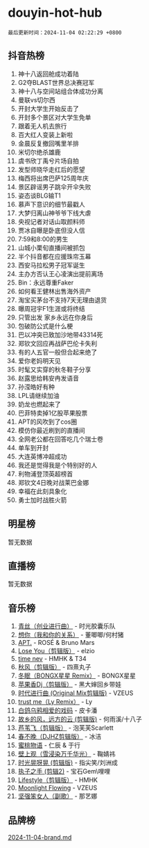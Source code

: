 # douyin-hot-hub

`最后更新时间：2024-11-04 02:22:29 +0800`

## 抖音热榜

1. 神十八返回舱成功着陆
1. G2夺BLAST世界总决赛冠军
1. 神十八与空间站组合体成功分离
1. 曼联vs切尔西
1. 开封大学生开始反击了
1. 开封多个景区对大学生免单
1. 跟着无人机去旅行
1. 百大红人变装上新啦
1. 金晨反复撤回嘴里羊排
1. 米切尔绝杀雄鹿
1. 虞书欣丁禹兮片场自拍
1. 发型师晓华走红后的愿望
1. 梅西将出席巴萨125周年庆
1. 景区辟谣男子跳伞开伞失败
1. 姿态谈BLG输T1
1. 慕声下意识的细节最戳人
1. 大梦归离山神爷爷下线大虐
1. 央视记者对话山取颜料师
1. 贾冰自曝是卧底但没人信
1. 7:59和8:00的男生
1. 山城小栗旬直播间被抓包
1. 半个抖音都在应援珠帘玉幕
1. 西安马拉松男子冠军诞生
1. 主办方否认王心凌演出提前离场
1. Bin：永远尊重Faker
1. 如何看王健林出售海外资产
1. 淘宝买茅台不支持7天无理由退货
1. 曝周冠宇F1生涯或将终结
1. 只管出发 家乡永远在你身后
1. 包破防公式是什么梗
1. 巴以冲突已致加沙地带43314死
1. 郑钦文回应再战萨巴伦卡失利
1. 有的人五官一般但合起来绝了
1. 爱你老妈明天见
1. 时髦又实穿的秋冬鞋子分享
1. 赵露思给韩安冉发语音
1. 孙滢皓好有种
1. LPL请继续加油
1. 奶龙也燃起来了
1. 巴菲特卖掉1亿股苹果股票
1. APT的风吹到了cos圈
1. 模仿你最近刷到的直播间
1. 全网老公都在回答吃几个瑞士卷
1. 单车到开封
1. 大连英博冲超成功
1. 我还是觉得我是个特别好的人
1. 利物浦登顶英超榜首
1. 郑钦文4日晚对战莱巴金娜
1. 幸福在此刻具象化
1. 勇士加时战胜火箭

## 明星榜

暂无数据

## 直播榜

暂无数据

## 音乐榜

1. [青丝（创业进行曲）](https://sf5-hl-cdn-tos.douyinstatic.com/obj/tos-cn-ve-2774/ooYARJB5iBRNhCOkDsS3BAKW91CIMoQfwzwKLi) - 时光胶囊乐队
1. [想你（我和你的关系）](https://sf5-hl-cdn-tos.douyinstatic.com/obj/tos-cn-ve-2774/o8QxhcOBDYYX0zqKCjFVQXZ3RBffnRBQEogitG) - 董唧唧/何村猪
1. [APT.](https://sf5-hl-cdn-tos.douyinstatic.com/obj/tos-cn-ve-2774/oUIcRnUtZBV1JgZtxIMCAiiBSVBSEEOCFfkeMQ) - ROSÉ & Bruno Mars
1. [Lose You（剪辑版）](https://sf5-hl-cdn-tos.douyinstatic.com/obj/tos-cn-ve-2774/og9yxQxAWI86iBNr9ojBFMoWTIvDZZb8HwiGY) - elzio
1. [time nev](https://sf5-hl-cdn-tos.douyinstatic.com/obj/tos-cn-ve-2774/oc6aICzpzBCWrhCvDVi2AZmQLt0gIBxfMEfd6i) - HMHK & T34
1. [秋风（剪辑版）](https://sf5-hl-cdn-tos.douyinstatic.com/obj/tos-cn-ve-2774/ocGaU84LfAfzMd2wbXdQFpCGhBiXg82JNMRRie) - 四熹丸子
1. [冬眠（BONGX星星 Remix）](https://sf5-hl-cdn-tos.douyinstatic.com/obj/tos-cn-ve-2774/oMCfFFoE3LwQ7agAgOIG4ieExqkeAsxNBEkLdz) - BONGX星星
1. [苹果香Dj（剪辑版）](https://sf5-hl-cdn-tos.douyinstatic.com/obj/tos-cn-ve-2774/oEeIEQbYGAOspCTRAIeYF4Ok8LgZ8NBaRe4ztR) - 黑大婶回乡带娃
1. [时代进行曲 (Original Mix剪辑版)](https://sf5-hl-cdn-tos.douyinstatic.com/obj/tos-cn-ve-2774/oYrssziLdrtiW6cKABM8n5Vfc2xwXiIBInoAkn) - VZEUS
1. [trust me（Ly Remix）](https://sf3-cdn-tos.douyinstatic.com/obj/tos-cn-ve-2774/oUo1M8fz5AfmMSExABQQKFE0eCMWgsiccfqrMA) - Ly
1. [白鸽乌鸦相爱的戏码](https://sf5-hl-cdn-tos.douyinstatic.com/obj/tos-cn-ve-2774/oMVVEf6eDAOmFtNtCsEqKpIorBDM8Nkg6TZRqC) - 皮卡潘
1. [故乡的风，远方的云 (剪辑版)](https://sf5-hl-cdn-tos.douyinstatic.com/obj/tos-cn-ve-2774/ooPEdiZMrAAWisczq1WXoZYGU6GxII2UUBvYI) - 何雨溪/十八子
1. [芦苇飞（剪辑版）](https://sf5-hl-cdn-tos.douyinstatic.com/obj/tos-cn-ve-2774/ok3IaChjEFFoK3FAMzXDEgfpeE6Al3Nv2BnfCW) - 泡芙芙Scarlett
1. [春不晚（DJHZ剪辑版）](https://sf3-cdn-tos.douyinstatic.com/obj/tos-cn-ve-2774/osEZa7YZ6wNo9QDABgfGFaCQKRQTNafsBJDnKt) - 冰洁
1. [蜜桃物语](https://sf3-cdn-tos.douyinstatic.com/obj/tos-cn-ve-2774/oIhOSCZtIACtYU4XQkngiW9kCBfVD1Fz9IYeqL) - 仁辰 & 于行
1. [壁上观（雪浸染万千华光）](https://sf3-cdn-tos.douyinstatic.com/obj/tos-cn-ve-2774/ocIizBMxWi8vA8UdAMIYdYCjgBB5Z3WZWxrvY) - 鞠婧祎
1. [时光晃呀晃 (剪辑版)](https://sf5-hl-cdn-tos.douyinstatic.com/obj/tos-cn-ve-2774/o8ACeQem3gwI1x3GIYGAfKG0LJebKFRJDwRwyW) - 指尖笑/刘洲成
1. [执子之手 (剪辑2)](https://sf3-cdn-tos.douyinstatic.com/obj/tos-cn-ve-2774/oUoZLQjCc31XzqsBnBQUNgeKtYPBcgbFDwtfcu) - 宝石Gem\哩哩
1. [Lifestyle（剪辑版）](https://sf3-cdn-tos.douyinstatic.com/obj/tos-cn-ve-2774/owfqGgjwG3V5lCLaAIezFMeg3LtuKNBaZKgzPV) - HMHK
1. [Moonlight Flowing](https://sf5-hl-cdn-tos.douyinstatic.com/obj/tos-cn-ve-2774/oopZsCtRnQgOhEYmv9FfBBgwmeaQmWQQZED9tN) - VZEUS
1. [坚强笨女人（副歌）](https://sf5-hl-cdn-tos.douyinstatic.com/obj/tos-cn-ve-2774/ospNInQiZvGWyBVg5zkNsAMct5uJIg1CrZiPL) - 那艺娜

## 品牌榜

[2024-11-04-brand.md](2024-11-04-brand.md)
